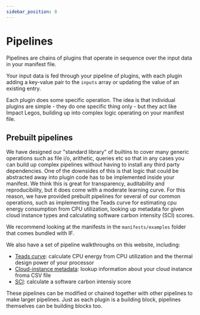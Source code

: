 ```yaml
---
sidebar_position: 8
---
```


# Pipelines

Pipelines are chains of plugins that operate in sequence over the input data in your manifest file.

Your input data is fed through your pipeline of plugins, with each plugin adding a key-value pair to the `inputs` array or updating the value of an existing entry.

Each plugin does some specific operation. The idea is that individual plugins are simple - they do one specific thing only - but they act like Impact Legos, building up into complex logic operating on your manifest file.

## Prebuilt pipelines

We have designed our "standard library" of builtins to cover many generic operations such as file i/o, arithetic, queries etc so that in any cases you can build up complex pipelines without having to install any third party dependencies. One of the downsides of this is that logic that could be abstracted away into plugin code has to be implemented inside your manifest. We think this is great for transparency, auditability and reproducibility, but it does come with a moderate learning curve. For this reason, we have provided prebuilt pipelines for several of our common operations, such as implementing the Teads curve for estimating cpu energy consumption from CPU utilization, looking up metadata for given cloud instance types and calculating software carbon intensity (SCI) scores.

We recommend looking at the manifests in the `manifests/examples` folder that comes bundled with IF.

We also have a set of pipeline walkthroughs on this website, including:

- [Teads curve](../pipelines/teads.md): calculate CPU energy from CPU utilization and the thermal design power of your processor
- [Cloud-instance metadata](../pipelines/instance-metadata.md): lookup information about your cloud instance froma CSV file
- [SCI](../pipelines/sci.md): calculate a software carbon intensiy score

These pipelines can be modified or chained together with other pipelines to make larger pipelines. Just as each plugin is a building block, pipelines themselves can be building blocks too.
